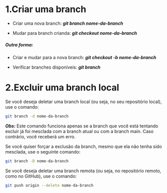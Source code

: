 # 1.Criar uma branch

- Criar uma nova branch: ***git branch nome-da-branch***

- Mudar para branch crianda: ***git checkout nome-da-branch***

##### Outra forma:

- Criar e mudar para a nova branch: ***git checkout -b nome-da-branch***

- Verificar branches disponíveis: ***git branch***


# 2.Excluir uma branch local
Se você deseja deletar uma branch local (ou seja, no seu repositório local), use o comando:

```bash
git branch -d nome-da-branch
```
***Obs:*** Este comando funciona apenas se a branch que você está tentando excluir já foi mesclada com a branch atual ou com a branch main. Caso contrário, você receberá um erro.

Se você quiser forçar a exclusão da branch, mesmo que ela não tenha sido mesclada, use o seguinte comando:

```bash
git branch -D nome-da-branch
```

Se você deseja deletar uma branch remota (ou seja, no repositório remoto, como no GitHub), use o comando:

```bash
git push origin --delete nome-da-branch
```